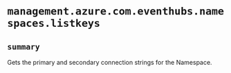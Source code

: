 # `management.azure.com.eventhubs.namespaces.listkeys`

## `summary`
Gets the primary and secondary connection strings for the Namespace.


